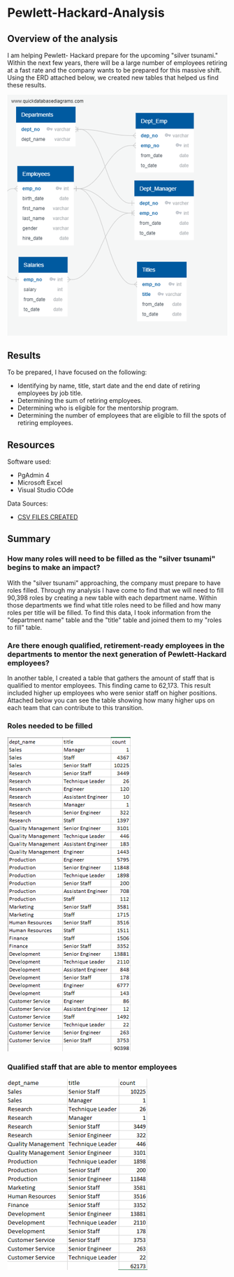 # Pewlett-Hackard-Analysis
 
## Overview of the analysis
I am helping Pewlett- Hackard prepare for the upcoming "silver tsunami." Within the next few years, there will be a large number of employees retiring at a fast rate and the company wants to be prepared for this massive shift. Using the ERD attached below, we created new tables that helped us find these results.

![](Resources/EmployeeDB.png)

## Results

To be prepared, I have focused on the following:
 
* Identifying by name, title, start date and the end date of retiring employees by job title.
* Determining the sum of retiring employees.
* Determining who is eligible for the mentorship program.
* Determining the number of employees that are eligible to fill the spots of retiring employees.

## Resources

Software used:
* PgAdmin 4
* Microsoft Excel
* Visual Studio COde

Data Sources:
* [CSV FILES CREATED](https://github.com/anrobertson/Pewlett-Hackard-Analysis/tree/main/Data)


## Summary
### How many roles will need to be filled as the "silver tsunami" begins to make an impact?
With the "silver tsunami" approaching, the company must prepare to have roles filled. Through my analysis I have come to find that we will need to fill 90,398 roles by creating a new table with each department name. Within those departments we find what title roles need to be filled and how many roles per title will be filled. To find this data, I took information from the "department name" table and the "title" table and joined them to my "roles to fill" table. 

### Are there enough qualified, retirement-ready employees in the departments to mentor the next generation of Pewlett-Hackard employees?
In another table, I created a table that gathers the amount of staff that is qualified to mentor employees. This finding came to 62,173. This result included higher up employees who were senior staff on higher positions. Attached below you can see the table showing how many higher ups on each team that can contribute to this transition.

### Roles needed to be filled
![](Resources/roles_to_fill.png)


### Qualified staff that are able to mentor employees
![](Resources/qualified_emp.png)
